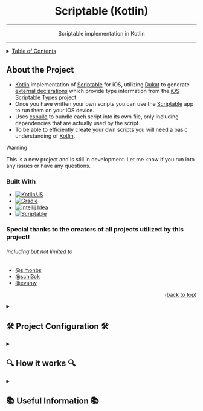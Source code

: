 <div align="center">
    <h1 align="center">Scriptable (Kotlin)</h1>

---

<p align="center">
    Scriptable implementation in Kotlin
    </p>
</div>

---

<details>
    <summary><a href="#table-of-contents">Table of Contents</a></summary>
    <ul>
        <li><a href="#about-the-project">About the Project</a>
            <ul>
                <li><a href="#built-with">Built With</a></li>
            </ul>
        </li>
        <li><a href="#-project-configuration-">Project Configuration</a>
        <ul>
            <li><a href="#environment-name">Environment</a></li>
            <li><a href="#properties-name">Properties</a></li>
            <li><a href="#icloudscriptabledirectory">iCloud Scriptable Directory</a></li>
            <li><a href="#defaulticon-scripticon-">Default Icon</a></li>
            <li><a href="#defaultcolor-scriptcolor">Default Color</a></li>
            <li><a href="#includename-modulename-icon-color">Include script</a></li>
            <li><a href="#includename-icon-color">Include script (alternate)</a></li>
            <li><a href="#a-full-example-might-look-like">Example configuration</a></li>
        </ul>
    </ul>

</details>

## About the Project

- [Kotlin][Kotlin Link] implementation of [Scriptable][Scriptable Link] for iOS, utilizing [Dukat][dukat Link] to generate [external declarations][External Declarations Link] which provide type information from the [iOS Scriptable Types][ios-scriptable-types Link] project. 
- Once you have written your own scripts you can use the [Scriptable][Scriptable Link] app to run them on your iOS device.
- Uses [esbuild][esbuild] to bundle each script into its own file, only including dependencies that are actually used by the script.
- To be able to efficiently create your own scripts you will need a basic understanding of [Kotlin][Kotlin Link].

> [!WARNING]
> This is a new project and is still in development.
> Let me know if you run into any issues or have any questions.

### Built With


* [![Kotlin/JS][Kotlin Image]][Kotlin Link]
* [![Gradle][Gradle Image]][Gradle Link]
* [![Intellij Idea][Intellij Idea Image]][Intellij Idea Link]
* [![Scriptable][Scriptable Image]][Scriptable Link]

### Special thanks to the creators of all projects utilized by this project!

 ###### Including but not limited to
- [@simonbs](https://github.com/simonbs)
- [@schl3ck](https://github.com/schl3ck)
- [@evanw](https://github.com/evanw)

<p align="right">(<a href="#scriptable-kotlin">back to top</a>)</p>

<details><summary>

## 🛠 Project Configuration 🛠

</summary>


---

###### The root [build.gradle.kts](build.gradle.kts) file implements the [main plugin][Main Plugin Link], which is responsible for generating the projects used for each Scriptable script.


- The project is configured using the [scriptable extension][Extension Link]:

    - ```kotlin
        plugins {
            id("scriptable-main")
        }
      
        scriptable {
            // ...
        }
      ```

      - ### environment (name)
        - Returns the value of the specified environment variable, or ***throws an error if the variable is not defined***.
        - This is a shortcut for `providers.environmentVariable(name).get()`.
        - If the environment variable has only been set since your IDE has been open, you may need to restart your IDE for the change to take effect.
        - ```kotlin
          environment("ICLOUD_SCRIPTABLE_DIRECTORY")
          ```
      - ### properties (name)

          - Returns the value of the specified Gradle property, or ***throws an error if the property is not defined***.
          - This is a shortcut for `providers.gradleProperty(name).get()`.
          - ```kotlin
            properties("icloud.drive.path")
            ```

      -  ### iCloudScriptableDirectory
          - **Required**.
          - You should have iCloud Drive setup on your PC, and this should be the path to the Scriptable folder in your iCloud Drive.
          - This is where the script files will be copied to when you run the "sync" task.
          - ```kotlin
            iCloudScriptableDirectory.set(file(environment("ICLOUD_SCRIPTABLE_DIRECTORY")))
            // or
            iCloudScriptableDirectory.set(file(properties("icloud.drive.path")))
            // or
            iCloudScriptableDirectory.set(file("path/to/icloud/drive/Scriptable"))
            ```
      - ### defaultMinifyScripts
          - Not required.
          - Defaults to `true`
          - If set to `true`, the scripts will be minified when they are bundled, helping keep the file size to a minimum.
          - ```kotlin
            defaultMinifyScripts.set(false)
            ```
      - ### defaultIcon [[ScriptIcon][Script Icon Link]] <a name="defaulticon"></a>
        - Not required.
        - Defaults to `ScriptIcon.Desktop`
        - This is the value that will be implemented with `ScriptIcon.Default`
        - ```kotlin
          defaultIcon.set(ScriptIcon.Desktop)
          ```
      - ### defaultColor [[ScriptColor][Script Color Link]]
        - Not required.
        - Defaults to `ScriptColor.DeepGray`
        - This is the value that will be implemented with `ScriptColor.Default`
        - ```kotlin
          defaultColor.set(ScriptColor.DeepGray)
          ```

      - ### include(name, moduleName, icon, color)
        - Adds a scriptable to the project, automatically creating non-existent projects within the [scripts](scripts) project.
        - Scripts removed from this will not be deleted automatically, but will not be included in the project build any longer.
          - **name**:
            - **Required**.
            - The name of the scriptable. This is the name for the script as shown in the Scriptable app.
          - **module**:
            - Not required.
            - Defaults to name.toKebabCase() (e.g. `"My Script"` becomes `"my-script"`).
          - **icon**:
            - Not required.
            - Defaults to `ScriptIcon.Default`, which uses the project default defined above.
            - Acceptable values are:
              - [ScriptIcon][Script Icon Link] enum. (e.g. `ScriptIcon.Desktop`, `ScriptIcon.UserShield`)
              - ScriptIcon enum name. (e.g. `"Desktop"`, `"UserShield"`)
              - String value shown in the Scriptable app. (e.g. `"desktop"`, `"user-shield"`)
          - **color**:
            - Not required.
            - Defaults to `ScriptColor.Default`, which uses the project default defined above.
            - Acceptable values are:
              - [ScriptColor][Script Color Link] enum. (e.g. `ScriptColor.DeepGray`, `ScriptColor.DeepBlue`)
              - ScriptColor enum name. (e.g. `"DeepGray"`, `"DeepBlue"`)
              - String value shown in the Scriptable app. (e.g. `"deep-gray"`, `"deep-blue"`)
        - ```kotlin
          // You can use any combination of the accepted icon / color formats.
          include("My Script", "my-script", ScriptIcon.Desktop, ScriptColor.DeepGray)
          // or
          include("My Script", "my-script", "Desktop", "DeepGray")
          // or 
          include("My Script", "my-script", "desktop", "deep-gray")
          // or
          include("My Script", "my-script", "Desktop", ScriptColor.DeepGray)
          // or 
          include("My Script", "my-script", "desktop", ScriptColor.DeepGray)
          // or
          include("My Script", "my-script", ScriptIcon.Desktop, "DeepGray")
          
          // Or leave them off to use your project defaults
          include("My Script", "my-script")
          ``` 
          
      - ### include(name, icon, color)
        - Shortcut for include described above, automatically using `name.toKebabCase()` for the module name.
  
      - ### A full example might look like:
        - ```kotlin
          scriptable {

            iCloudScriptableDirectory.set(file(environment("SCRIPTABLE_ICLOUD_PATH")))
            iCloudScriptableCacheDirectory.set(file(environment("SCRIPTABLE_DATA_PATH")))
        
            defaultMinifyScripts.set(false)
            defaultIcon.set(ScriptIcon.AddressCard)
            defaultColor.set(ScriptColor.DeepPurple)
        
            include("ShowTableExample", "show-table-example", ScriptIcon.Table, ScriptColor.DeepGreen)
            include("show-alert-example", color = ScriptColor.DeepOrange)
        
          }
          ``` 

<p align="right">(<a href="#scriptable-kotlin">back to top</a>)</p>

</details>

<details><summary>

## 🔍 How it works 🔍

</summary>


---

> [!IMPORTANT]
>  - You need to have iCloud Drive setup on your PC, and you need to have the Scriptable app installed on your iOS device.
>  - Once you've done that, you need to set up the [project configuration](#-project-configuration-).
>  - If you want to use your system environment for the iCloud Path, you will need to restart your IDE for the change to take effect, unless you happened to have it saved already.

- ### The [main plugin][Main Plugin Link]
    - Responsible for generating the projects used for each Scriptable script.
    - To add a script, you need to add it to the [project configuration](#-project-configuration-).
    - To remove a script, you need to first remove it from the configuration, and then manually delete the files. If you don't remove it from the configuration, it will repopulate to the default new script setup.
    
- ### The [initialize task][Initialize Task Link] 
  - Triggers evaluation of your configuration and applies any changes you have made.
  - This should be triggered automatically, but if you need to manually trigger it you can run the `initialize` task.
  - This task will automatically run before the `sync` task.
  - Only scripts that have been added, changed, or removed will be effected by this task.
  - This task will not delete any files, only create or update them.

- ### The [sync task][Sync Task Link] 
  - Builds the project, processing it into javascript code that can be run by the Scriptable app.
  - Packages the scripts into their own files, only including dependencies that are actually used by the script.
  - Copies the scripts to the iCloud Scriptable directory, so you can run/test them directly on you iOS device.
  - Only processes scripts that have been effected by changes you have made since the last sync. 
  - This can be applied per script in the gradle menu, or in the root project to sync all scripts.

- ### The [scriptable project][Scriptable Project Link]
  - Is where the declarations for the Scriptable API are stored. The [ios-scriptable-types][ios-scriptable-types Link] project is used to generate these declarations.
  - This project is automatically included in the [scripts project][Scripts Project Link] and the [library project][Library Project Link].
  - None of this will be compiled into your script, it will use the declarations to provide type information for the Scriptable API.

- ### The [library project][Library Project Link]
  - Is where you can create your own libraries to be used by your scripts.
  - The scripts will automatically have access to this library, and will only include what they need from it when they are bundled.
  
- ### The [scripts project][Scripts Project Link]
  - Is where you can create your own scripts.
  - A project will be created in this directory for each script you add to the [project configuration](#-project-configuration-).
  - The scripts will automatically have access to the [scriptable project][Scriptable Project Link] and the [library project][Library Project Link], and will only include what they need from them when they are bundled.

</details>

<details><summary>

## 📚 Useful Information 📚

</summary>


---

- ### Miscellaneous
  -  The `gradle.properties` file in each script project is updated automatically, changes made to it will be overwritten automatically. Make changes in the root `build.gradle.kts` file.

- ### Links
  - [Scriptable App][Scriptable Link]
  - [Scriptable Docs][Scriptable Docs Link]
  - [iOS Scriptable Types][ios-scriptable-types Link]
  - [Kotlin][Kotlin Link]
  - [Kotlin DSL][Kotlin DSL Link]
  - [Gradle][Gradle Link]
  - [Intellij Idea][Intellij Idea Link]
  - [esbuild][esbuild]
  - [dukat][dukat Link]
  - [External Declarations][External Declarations Link]



</details>


[Scriptable Link]: https://scriptable.app/
[Scriptable Docs Link]: https://docs.scriptable.app/
[Scriptable Image]: https://img.shields.io/badge/Scriptable-1.7.10_(2)-yellowgreen.svg?logo=data:image/svg%2bxml;base64,PGltZyBzcmM9Imh0dHBzOi8vZG9jcy5zY3JpcHRhYmxlLmFwcC9pbWcvZ2x5cGgucG5nIj48L2ltZz4

[ios-scriptable-types Link]: https://github.com/schl3ck/ios-scriptable-types
[esbuild]: https://github.com/evanw/esbuild
[dukat Link]: https://github.com/Kotlin/dukat
[External Declarations Link]: https://kotlinlang.org/docs/js-interop.html#external-modifier

[Kotlin DSL Link]: https://docs.gradle.org/current/userguide/kotlin_dsl.html

[Kotlin Link]: https://kotlinlang.org/
[Kotlin Image]: https://img.shields.io/badge/Kotlin/JS-1.9.20Beta--2-yellowgreen.svg?logo=kotlin&style=flat
[Gradle Link]: https://gradle.org/
[Gradle Image]: https://img.shields.io/badge/Gradle-8.3-yellowgreen.svg?logo=gradle&style=flat
[Intellij Idea Link]: https://www.jetbrains.com/idea/
[Intellij Idea Image]: https://img.shields.io/badge/Intellij-2023.2.2-yellowgreen.svg?logo=intellij-idea&style=flat


[Script Icon Link]: gradle/build-logic/src/main/kotlin/ScriptIcon.kt
[Script Color Link]: gradle/build-logic/src/main/kotlin/ScriptColor.kt

[Main Plugin Link]: gradle/build-logic/src/main/kotlin/scriptable/main/ScriptableMain.kt
[Extension Link]: gradle/build-logic/src/main/kotlin/scriptable/main/ScriptableExtension.kt
[Initialize Task Link]: https://github.com/IvanEOD/scriptable-kotlin/blob/8bcdec20f517bf954db3be8ed03c64778c0a2ffa/gradle/build-logic/src/main/kotlin/scriptable/main/ScriptableMain.kt#L68C61-L68C61
[Sync Task Link]: https://github.com/IvanEOD/scriptable-kotlin/blob/8bcdec20f517bf954db3be8ed03c64778c0a2ffa/gradle/build-logic/src/main/kotlin/scriptable/script/ScriptableScript.kt#L124

[Scriptable Project Link]: scriptable
[Library Project Link]: library
[Scripts Project Link]: scripts
